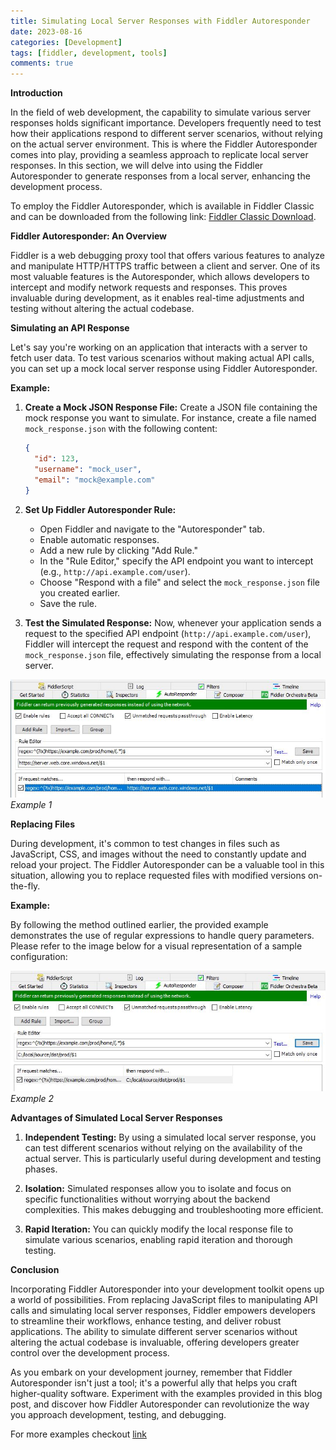 ```yaml
---
title: Simulating Local Server Responses with Fiddler Autoresponder
date: 2023-08-16
categories: [Development]
tags: [fiddler, development, tools]
comments: true
---
```


**Introduction**

In the field of web development, the capability to simulate various server responses holds significant importance. Developers frequently need to test how their applications respond to different server scenarios, without relying on the actual server environment. This is where the Fiddler Autoresponder comes into play, providing a seamless approach to replicate local server responses. In this section, we will delve into using the Fiddler Autoresponder to generate responses from a local server, enhancing the development process.

To employ the Fiddler Autoresponder, which is available in Fiddler Classic and can be downloaded from the following link: [Fiddler Classic Download](https://www.telerik.com/fiddler/fiddler-classic).

**Fiddler Autoresponder: An Overview**

Fiddler is a web debugging proxy tool that offers various features to analyze and manipulate HTTP/HTTPS traffic between a client and server. One of its most valuable features is the Autoresponder, which allows developers to intercept and modify network requests and responses. This proves invaluable during development, as it enables real-time adjustments and testing without altering the actual codebase.

**Simulating an API Response**

Let's say you're working on an application that interacts with a server to fetch user data. To test various scenarios without making actual API calls, you can set up a mock local server response using Fiddler Autoresponder.

**Example:**

1. **Create a Mock JSON Response File:**
   Create a JSON file containing the mock response you want to simulate. For instance, create a file named `mock_response.json` with the following content:
   ```json
   {
     "id": 123,
     "username": "mock_user",
     "email": "mock@example.com"
   }
   ```

2. **Set Up Fiddler Autoresponder Rule:**
   - Open Fiddler and navigate to the "Autoresponder" tab.
   - Enable automatic responses.
   - Add a new rule by clicking "Add Rule."
   - In the "Rule Editor," specify the API endpoint you want to intercept (e.g., `http://api.example.com/user`).
   - Choose "Respond with a file" and select the `mock_response.json` file you created earlier.
   - Save the rule.

3. **Test the Simulated Response:**
   Now, whenever your application sends a request to the specified API endpoint (`http://api.example.com/user`), Fiddler will intercept the request and respond with the content of the `mock_response.json` file, effectively simulating the response from a local server.

![Autoresponder](/assets/images/2023-08-16-tools-fiddler-autoresponder_1.JPG)
_Example 1_

**Replacing Files**

During development, it's common to test changes in files such as JavaScript, CSS, and images without the need to constantly update and reload your project. The Fiddler Autoresponder can be a valuable tool in this situation, allowing you to replace requested files with modified versions on-the-fly.

**Example:**

By following the method outlined earlier, the provided example demonstrates the use of regular expressions to handle query parameters. Please refer to the image below for a visual representation of a sample configuration:

![Autoresponder](/assets/images/2023-08-16-tools-fiddler-autoresponder_2.JPG)
_Example 2_


**Advantages of Simulated Local Server Responses**

1. **Independent Testing:** By using a simulated local server response, you can test different scenarios without relying on the availability of the actual server. This is particularly useful during development and testing phases.

2. **Isolation:** Simulated responses allow you to isolate and focus on specific functionalities without worrying about the backend complexities. This makes debugging and troubleshooting more efficient.

3. **Rapid Iteration:** You can quickly modify the local response file to simulate various scenarios, enabling rapid iteration and thorough testing.

**Conclusion**

Incorporating Fiddler Autoresponder into your development toolkit opens up a world of possibilities. From replacing JavaScript files to manipulating API calls and simulating local server responses, Fiddler empowers developers to streamline their workflows, enhance testing, and deliver robust applications. The ability to simulate different server scenarios without altering the actual codebase is invaluable, offering developers greater control over the development process.

As you embark on your development journey, remember that Fiddler Autoresponder isn't just a tool; it's a powerful ally that helps you craft higher-quality software. Experiment with the examples provided in this blog post, and discover how Fiddler Autoresponder can revolutionize the way you approach development, testing, and debugging.

For more examples checkout [link](https://docs.telerik.com/fiddler/knowledge-base/autoresponder)